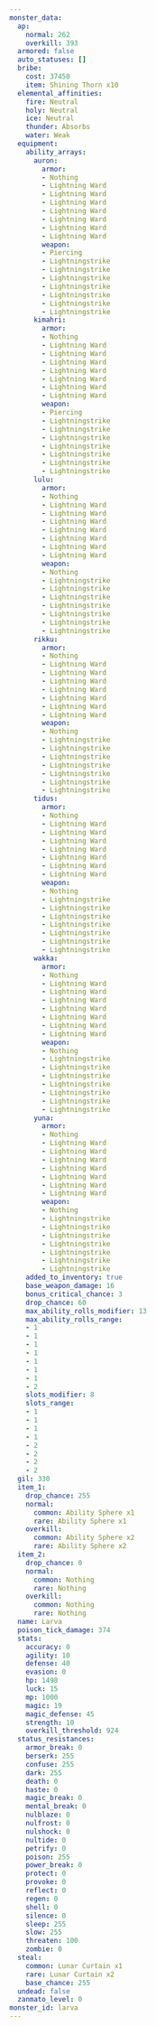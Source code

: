 ```yaml
---
monster_data:
  ap:
    normal: 262
    overkill: 393
  armored: false
  auto_statuses: []
  bribe:
    cost: 37450
    item: Shining Thorn x10
  elemental_affinities:
    fire: Neutral
    holy: Neutral
    ice: Neutral
    thunder: Absorbs
    water: Weak
  equipment:
    ability_arrays:
      auron:
        armor:
        - Nothing
        - Lightning Ward
        - Lightning Ward
        - Lightning Ward
        - Lightning Ward
        - Lightning Ward
        - Lightning Ward
        - Lightning Ward
        weapon:
        - Piercing
        - Lightningstrike
        - Lightningstrike
        - Lightningstrike
        - Lightningstrike
        - Lightningstrike
        - Lightningstrike
        - Lightningstrike
      kimahri:
        armor:
        - Nothing
        - Lightning Ward
        - Lightning Ward
        - Lightning Ward
        - Lightning Ward
        - Lightning Ward
        - Lightning Ward
        - Lightning Ward
        weapon:
        - Piercing
        - Lightningstrike
        - Lightningstrike
        - Lightningstrike
        - Lightningstrike
        - Lightningstrike
        - Lightningstrike
        - Lightningstrike
      lulu:
        armor:
        - Nothing
        - Lightning Ward
        - Lightning Ward
        - Lightning Ward
        - Lightning Ward
        - Lightning Ward
        - Lightning Ward
        - Lightning Ward
        weapon:
        - Nothing
        - Lightningstrike
        - Lightningstrike
        - Lightningstrike
        - Lightningstrike
        - Lightningstrike
        - Lightningstrike
        - Lightningstrike
      rikku:
        armor:
        - Nothing
        - Lightning Ward
        - Lightning Ward
        - Lightning Ward
        - Lightning Ward
        - Lightning Ward
        - Lightning Ward
        - Lightning Ward
        weapon:
        - Nothing
        - Lightningstrike
        - Lightningstrike
        - Lightningstrike
        - Lightningstrike
        - Lightningstrike
        - Lightningstrike
        - Lightningstrike
      tidus:
        armor:
        - Nothing
        - Lightning Ward
        - Lightning Ward
        - Lightning Ward
        - Lightning Ward
        - Lightning Ward
        - Lightning Ward
        - Lightning Ward
        weapon:
        - Nothing
        - Lightningstrike
        - Lightningstrike
        - Lightningstrike
        - Lightningstrike
        - Lightningstrike
        - Lightningstrike
        - Lightningstrike
      wakka:
        armor:
        - Nothing
        - Lightning Ward
        - Lightning Ward
        - Lightning Ward
        - Lightning Ward
        - Lightning Ward
        - Lightning Ward
        - Lightning Ward
        weapon:
        - Nothing
        - Lightningstrike
        - Lightningstrike
        - Lightningstrike
        - Lightningstrike
        - Lightningstrike
        - Lightningstrike
        - Lightningstrike
      yuna:
        armor:
        - Nothing
        - Lightning Ward
        - Lightning Ward
        - Lightning Ward
        - Lightning Ward
        - Lightning Ward
        - Lightning Ward
        - Lightning Ward
        weapon:
        - Nothing
        - Lightningstrike
        - Lightningstrike
        - Lightningstrike
        - Lightningstrike
        - Lightningstrike
        - Lightningstrike
        - Lightningstrike
    added_to_inventory: true
    base_weapon_damage: 16
    bonus_critical_chance: 3
    drop_chance: 60
    max_ability_rolls_modifier: 13
    max_ability_rolls_range:
    - 1
    - 1
    - 1
    - 1
    - 1
    - 1
    - 1
    - 2
    slots_modifier: 8
    slots_range:
    - 1
    - 1
    - 1
    - 1
    - 2
    - 2
    - 2
    - 2
  gil: 330
  item_1:
    drop_chance: 255
    normal:
      common: Ability Sphere x1
      rare: Ability Sphere x1
    overkill:
      common: Ability Sphere x2
      rare: Ability Sphere x2
  item_2:
    drop_chance: 0
    normal:
      common: Nothing
      rare: Nothing
    overkill:
      common: Nothing
      rare: Nothing
  name: Larva
  poison_tick_damage: 374
  stats:
    accuracy: 0
    agility: 10
    defense: 40
    evasion: 0
    hp: 1498
    luck: 15
    mp: 1000
    magic: 19
    magic_defense: 45
    strength: 10
    overkill_threshold: 924
  status_resistances:
    armor_break: 0
    berserk: 255
    confuse: 255
    dark: 255
    death: 0
    haste: 0
    magic_break: 0
    mental_break: 0
    nulblaze: 0
    nulfrost: 0
    nulshock: 0
    nultide: 0
    petrify: 0
    poison: 255
    power_break: 0
    protect: 0
    provoke: 0
    reflect: 0
    regen: 0
    shell: 0
    silence: 0
    sleep: 255
    slow: 255
    threaten: 100
    zombie: 0
  steal:
    common: Lunar Curtain x1
    rare: Lunar Curtain x2
    base_chance: 255
  undead: false
  zanmato_level: 0
monster_id: larva
---
```

